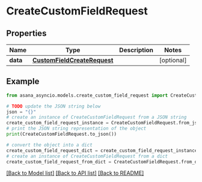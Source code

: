 # CreateCustomFieldRequest


## Properties

Name | Type | Description | Notes
------------ | ------------- | ------------- | -------------
**data** | [**CustomFieldCreateRequest**](CustomFieldCreateRequest.md) |  | [optional] 

## Example

```python
from asana_asyncio.models.create_custom_field_request import CreateCustomFieldRequest

# TODO update the JSON string below
json = "{}"
# create an instance of CreateCustomFieldRequest from a JSON string
create_custom_field_request_instance = CreateCustomFieldRequest.from_json(json)
# print the JSON string representation of the object
print(CreateCustomFieldRequest.to_json())

# convert the object into a dict
create_custom_field_request_dict = create_custom_field_request_instance.to_dict()
# create an instance of CreateCustomFieldRequest from a dict
create_custom_field_request_from_dict = CreateCustomFieldRequest.from_dict(create_custom_field_request_dict)
```
[[Back to Model list]](../README.md#documentation-for-models) [[Back to API list]](../README.md#documentation-for-api-endpoints) [[Back to README]](../README.md)


